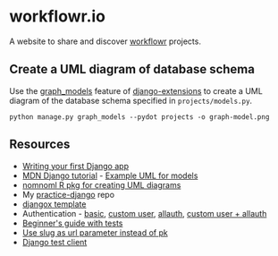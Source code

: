 # workflowr.io

A website to share and discover [workflowr][] projects.

[workflowr]: https://github.com/jdblischak/worklfowr

## Create a UML diagram of database schema

Use the [graph_models][] feature of [django-extensions][] to create a UML
diagram of the database schema specified in `projects/models.py`.

```
python manage.py graph_models --pydot projects -o graph-model.png
```

[django-extensions]: https://django-extensions.readthedocs.io/
[graph_models]: https://django-extensions.readthedocs.io/en/latest/graph_models.html

## Resources

* [Writing your first Django app](https://docs.djangoproject.com/en/2.2/intro/tutorial01/)
* [MDN Django tutorial](https://developer.mozilla.org/en-US/docs/Learn/Server-side/Django) -
[Example UML for models](https://developer.mozilla.org/en-US/docs/Learn/Server-side/Django/Models)
* [nomnoml R pkg for creating UML diagrams](https://github.com/javierluraschi/nomnoml)
* My [practice-django](https://github.com/jdblischak/practice-django) repo
* [djangox template](https://github.com/wsvincent/djangox)
* Authentication - [basic](https://wsvincent.com/django-user-authentication-tutorial-login-and-logout/),
[custom user](https://wsvincent.com/django-custom-user-model-tutorial/),
[allauth](https://wsvincent.com/django-allauth-tutorial/),
[custom user + allauth](https://wsvincent.com/django-allauth-tutorial-custom-user-model/)
* [Beginner's guide with tests](https://simpleisbetterthancomplex.com/series/2017/09/18/a-complete-beginners-guide-to-django-part-3.html)
* [Use slug as url parameter instead of pk](https://www.agiliq.com/blog/2019/01/django-when-and-how-use-detailview/#use-slug-as-url-parameter-instead-of-pk)
* [Django test client](https://docs.djangoproject.com/en/3.0/topics/testing/tools/)

